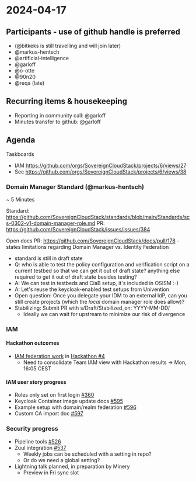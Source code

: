 # 2024-04-17

## Participants - use of github handle is preferred

- (@bitkeks is still travelling and will join later)
- @markus-hentsch
- @artificial-intelligence
- @garloff
- @o-otte
- @90n20
- @reqa (late)

## Recurring items & housekeeping

- Reporting in community call: @garloff
- Minutes transfer to github: @garloff

## Agenda
Taskboards
* IAM https://github.com/orgs/SovereignCloudStack/projects/6/views/27
* Sec https://github.com/orgs/SovereignCloudStack/projects/6/views/38

### Domain Manager Standard (@markus-hentsch)
~ 5 Minutes

Standard: https://github.com/SovereignCloudStack/standards/blob/main/Standards/scs-0302-v1-domain-manager-role.md
PR: https://github.com/SovereignCloudStack/issues/issues/384

Open docs PR: https://github.com/SovereignCloudStack/docs/pull/178
    - states limitations regarding Domain Manager vs. Identity Federation

- standard is still in draft state
- Q: who is able to test the policy configuration and verification script on a current testbed so that we can get it out of draft state? anything else required to get it out of draft state besides testing?
- A: We can test in testbeds and CiaB setup, it's included in OSISM :-)
- A: Let's reuse the keycloak-enabled test setups from Univention
- Open question: Once you delegate your IDM to an external IdP, can you still create projects (which the *local* domain manager role does allow)?
- Stabilizing: Submit PR with s/Draft/Stabilized_on: YYYY-MM-DD/
    - Ideally we can wait for upstream to minimize our risk of divergence


### IAM
#### Hackathon outcomes
* [IAM federation work](https://input.scs.community/C6OKMb4xQQuqnHC6axv08g#) in [Hackathon #4](https://input.scs.community/Hy0HqULMTGeeVIcy0vmBgA#)
    * Need to consolidate Team IAM view with Hackathon results -> Mon, 16:05 CEST

#### IAM user story progress
* Roles only set on first login [#360](https://github.com/SovereignCloudStack/issues/issues/360)
* Keycloak Container image update docs [#595](https://github.com/SovereignCloudStack/issues/issues/360)
* Example setup with domain/realm federation [#596](https://github.com/SovereignCloudStack/issues/issues/596)
* Custom CA import doc [#597](https://github.com/SovereignCloudStack/issues/issues/597)

### Security progress
* Pipeline tools [#526](https://github.com/SovereignCloudStack/issues/issues/526)
* Zuul integration [#537](https://github.com/SovereignCloudStack/issues/issues/537)
    * Weekly jobs can be scheduled with a setting in repo?
    * Or do we need a global setting?
* Lightning talk planned, in preparation by Minery
    * Preview in Fri sync slot
